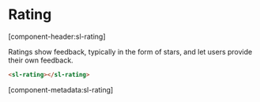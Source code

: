 # Rating

[component-header:sl-rating]

Ratings show feedback, typically in the form of stars, and let users provide their own feedback.

```html preview
<sl-rating></sl-rating>
```

[component-metadata:sl-rating]

